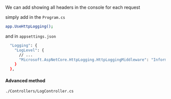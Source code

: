 We can add showing all headers in the console for each request

simply add in the `Program.cs`

```bash
app.UseHttpLogging();
```

and in `appsettings.json`

```bash
  "Logging": {
    "LogLevel": {
      // ...
      "Microsoft.AspNetCore.HttpLogging.HttpLoggingMiddleware": "Information"
    }
  },
```

#### Advanced method

```bash
./Controllers/LogController.cs
```
